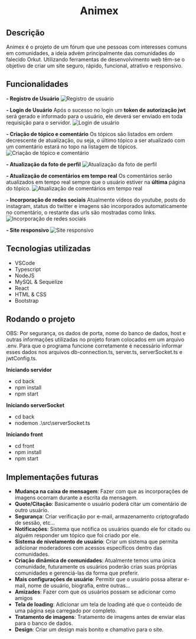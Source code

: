 # <center>Animex</center>

## Descrição

Animex é o projeto de um fórum que une pessoas com interesses comuns em comunidades, a ideia advém principalmente das comunidades do falecido Orkut. Utilizando ferramentas de desenvolvimento web têm-se o objetivo de criar um site seguro, rápido, funcional, atrativo e responsivo.

## Funcionalidades

**- Registro de Usuário**
![Registro de usuário](https://i.imgur.com/SXaK1Tk.gif)

**- Login de Usuário**
Após o sucesso no login um **token de autorização jwt** será gerado e informado para o usuário, ele deverá ser enviado em toda requisição para o servidor.
![Login de usuário](https://i.imgur.com/GrLFazX.gif)

**- Criação de tópico e comentário**
Os tópicos são listados em ordem decrescente de atualização, ou seja, o último tópico a ser atualizado com um comentário estará no topo na listagem de tópicos.
![Criação de tópico e comentário](https://i.imgur.com/MPcs5Ft.gif)

**- Atualização da foto de perfil**
![Atualização da foto de perfil](https://i.imgur.com/lhDSlZ4.gif)

**- Atualização de comentários em tempo real**
Os comentários serão atualizados em tempo real sempre que o usuário estiver na **última** página do tópico.
![Atualização de comentários em tempo real](https://i.imgur.com/mJ8X7Ig.gif)

**- Incorporação de redes sociais**
Atualmente vídeos do youtube, posts do instagram, status do twitter e imagens são incorporados automaticamente no comentário, o restante das urls são mostradas como links.
![Incorporação de redes sociais](https://i.imgur.com/7xqcTH0.gif)

**- Site responsivo**
![Site responsivo](https://i.imgur.com/aXNOZxA.gif)

## Tecnologias utilizadas

- VSCode
- Typescript
- NodeJS
- MySQL & Sequelize
- React
- HTML & CSS
- Bootstrap

## Rodando o projeto

OBS: Por segurança, os dados de porta, nome do banco de dados, host e outras informações utilizadas no projeto foram colocados em um arquivo .env. Para que o programa funcione corretamente é necessário informar esses dados nos arquivos db-connection.ts, server.ts, serverSocket.ts e jwtConfig.ts.

**Iniciando servidor**

- cd back
- npm install
- npm start

**Iniciando serverSocket**

- cd back
- nodemon .\\src\\serverSocket.ts

**Iniciando front**

- cd front
- npm install
- npm start

## Implementações futuras

- **Mudança na caixa de mensagem**: Fazer com que as incorporações de imagens ocorram durante a escrita da mensagem.
- **Quote/Citação**: Basicamente o usuário poderá citar um comentário de outro usuário.
- **Segurança**: Criar verificação por e-mail, armazenamento criptografado de sessão, etc...
- **Notificações**: Sistema que notifica os usuários quando ele for citado ou alguém responder um tópico que foi criado por ele.
- **Sistema de nivelamento de usuário**: Criar um sistema que permita adicionar moderadores com acessos específicos dentro das comunidades.
- **Criação dinâmica de comunidades**: Atualmente temos uma única comunidade, futuramente os usuários poderão crias suas próprias comunidades e gerenciá-las da forma que preferir.
- **Mais configurações de usuário**: Permitir que o usuário possa alterar e-mail, nome de usuário, biografia, entre outras...
- **Amizades**: Fazer com que os usuários possam se adicionar como amigos
- **Tela de loading**: Adicionar um tela de loading até que o conteúdo de uma página seja carregado por completo.
- **Tratamento de imagens**: Tratamento de imagens antes de enviar elas para o banco de dados.
- **Design**: Criar um design mais bonito e chamativo para o site.
